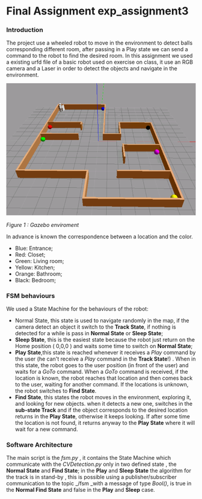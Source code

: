 # Final Assignment exp_assignment3

### Introduction 

The project use a wheeled robot to move in the environment to detect balls corresponding different room, after passing in a Play state we can send a command to the robot to find the desired room. In this assignment we used a existing urfd file of a basic robot used on exercise on class, it use an RGB camera and a Laser in order to detect the objects and navigate in the environment.

![](Images/Immaginemappagazebo.png)

_Figure 1 : Gazebo enviroment_

In advance is known the correspondence between a location and the color. 
- Blue: Entrance;
- Red: Closet;
- Green: Living room;
- Yellow: Kitchen;
- Orange: Bathroom;
- Black: Bedroom;

### FSM behaviours

We used a State Machine for the behaviours of the robot: 
* Normal State, this state is used to navigate randomly in the map, if the camera detect an object it switch to the **Track State**, if nothing is detected for a while is pass in **Normal State** or **Sleep State**; 
* **Sleep State**, this is the easiest state because the robot just return on the Home position ( 0,0,0 ) and waits some time to switch on **Normal State**;
* **Play State**,this state is reached whenever it receives a _Play_ command by the user (he can't receive a _Play_ command in the **Track State**!) . When in this state, the robot goes to the user position (in front of the user)  and waits for a _GoTo_ command. When a _GoTo_ command is received, if the location is known, the robot reaches that location and then comes back to the user, waiting for another command. If the locations is unknown, the robot switches to **Find State**.
* **Find State**, this states the robot moves in the environment, exploring it, and looking for new objects. when it detects a new one, switches in the **sub-state Track** and if the object corresponds to the desired location returns in the **Play State**, otherwise it keeps looking. If after some time the location is not found, it returns anyway to the **Play State** where it will wait for a new command.

### Software Architecture

The main script is the _fsm.py_ , it contains the State Machine which communicate with the _CVDetection.py_ only in two defined state , the **Normal State** and **Find State**; in the **Play** and **Sleep State** the algorithm for the track is in stand-by , this is possible using a publisher/subscriber communication to the topic _/fsm _with a message of type _Bool()_, is true in the **Normal Find State** and false in the **Play** and **Sleep** case.

